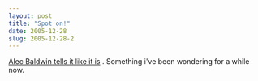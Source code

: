 ```yaml
---
layout: post
title: "Spot on!"
date: 2005-12-28
slug: 2005-12-28-2
---
```


 [ Alec Baldwin tells it like it is](http://www.huffingtonpost.com/alec-baldwin/what-happened-to-the-part_b_9402.html) .  Something i&apos;ve been wondering for a while now.
